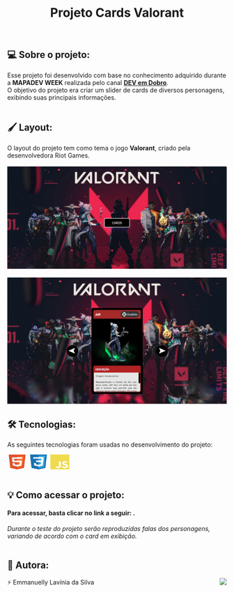 <h1 align="center">Projeto Cards Valorant</h1>
<br>

## 💻 Sobre o projeto:

Esse projeto foi desenvolvido com base no conhecimento adquirido durante a **MAPADEV WEEK** realizada pelo canal <a href="https://www.youtube.com/c/DevemDobro">**DEV em Dobro**</a>.
<br>
O objetivo do projeto era criar um slider de cards de diversos personagens, exibindo suas principais informações. 
<br><br>

## 🖌️ Layout:

O layout do projeto tem como tema o jogo **Valorant**, criado pela desenvolvedora Riot Games.
<br><br>
<img src="./src/img/menu-valorant.png"/>
<br><Br>
<img src="./src/img/page-valorant.png"/>
<br>

## 🛠 Tecnologias:

As seguintes tecnologias foram usadas no desenvolvimento do projeto:

<div>
  <img align="center" alt="HTML" height="35" width="45" src="https://raw.githubusercontent.com/devicons/devicon/master/icons/html5/html5-original.svg">
  <img align="center" alt="CSS" height="35" width="45" src="https://raw.githubusercontent.com/devicons/devicon/master/icons/css3/css3-original.svg">
  <img align="center" alt="Js" height="35" width="45" src="https://raw.githubusercontent.com/devicons/devicon/master/icons/javascript/javascript-plain.svg">
</div>
<br>

## 💡 Como acessar o projeto:
#### Para acessar, basta clicar no link a seguir: .
<i>Durante o teste do projeto serão reproduzidas falas dos personagens, variando de acordo com o card em exibição.</i>
<br><br>

## 📝 Autora:
⚡ Emmanuelly Lavínia da Silva
<img height="150" align="right" src="https://c.tenor.com/KOMN72qhJ-sAAAAC/haikyuu-hinata.gif"/>

